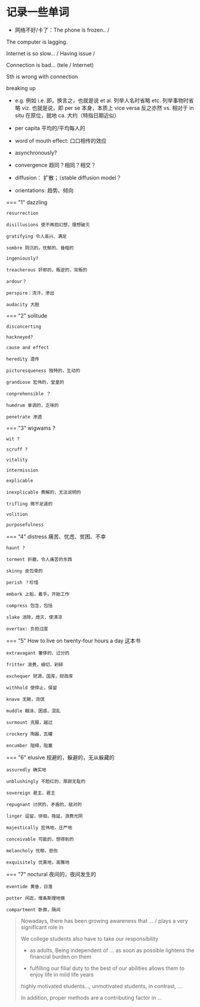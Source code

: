 # 记录一些单词

- 网络不好/卡了：The phone is frozen.. /

The computer is lagging.

Internet is so slow... / Having issue /  

Connection is bad... (tele / Internet)

Sth is wrong with connection

breaking up



- e.g. 例如
i.e. 即，换言之，也就是说
et al. 列举人名时省略
etc. 列举事物时省略
viz. 也就是说，即
per se 本身，本质上
vice versa 反之亦然
vs. 相对于 
in situ 在原位，就地
ca. 大约（特指日期近似）

- per capita 平均的/平均每人的

- word of mouth effect: 口口相传的效应

- asynchronously?
- convergence 趋同？相同？相交？
- diffusion： 扩散；（stable diffusion model？
- orientations: 趋势、倾向

===  "1"
    dazzling

    resurrection

    disillusions 使不再抱幻想，理想破灭

    gratifying 令人高兴、满足

    sombre 阴沉的，忧郁的、昏暗的

    ingeniously?

    treacherous 奸邪的，叛逆的，背叛的

    ardour？

    perspire：流汗，渗出

    audacity 大胆

===  "2"
    solitude
    
    disconcerting
    
    hackneyed?

    cause and effect

    heredity 遗传

    picturesqueness 独特的，生动的

    grandiose 宏伟的，堂皇的

    conprehensible ？

    humdrum 单调的，乏味的

    penetrate 渗透

===  "3"
    wigwams ?

    wit ?

    scruff ?

    vitality

    intermission 

    explicable

    inexplicable 费解的，无法说明的

    trifling 微不足道的

    volition

    purposefulness

===  "4"
    distress 痛苦、忧虑、贫困、不幸


    haunt ?

    torment 折磨，令人痛苦的东西

    skinny 皮包骨的

    perish ？珍惜

    embark 上船，着手，开始工作

    compress 包含，包括

    slake 消除，熄灭，使清凉

    overtax: 负担过度

=== "5"
    How to live on twenty-four hours a day 这本书

    extravagant 奢侈的、过分的

    fritter 浪费，细切，剁碎

    exchequer 财源，国库，财政库

    withhold 使停止，保留

    knave 无赖，流氓

    muddle 糊涂、困惑，混乱

    surmount 克服，越过

    crockery 陶器，瓦罐

    encumber 阻碍，阻塞

=== "6"
    elusive 规避的，躲避的，无从躲藏的

    assuredly 确实地

    unblushingly 不脸红的，厚颜无耻的

    sovereign 君主，君王

    repugnant 讨厌的，矛盾的，敌对的

    linger 逗留，徘徊，拖延，浪费光阴

    majestically 宏伟地，庄严地

    conceivable 可能的，想得到的

    melancholy 忧郁，悲伤

    exquisitely 优美地，高雅地

=== "7"
    noctural 夜间的，夜间发生的

    eventide 黄昏，日落

    potter 闲逛，慢条斯理地做

    compartment 卧房，隔间



> Nowadays, there has been growing awareness that ... / plays a very significant role in  
>
> We college students also have to take our responsibility 
>
> - as adults, Being independent of ... as soon as possible lightens the financial burden on them
>
> - fulfilling our filial duty to the best of our abilities allows them to enjoy life in mild life years
>
> highly motivated students..., unmotivated students, in contrast, ...
>
> In addition, proper methods are a contributing factor in ...
>
> 
